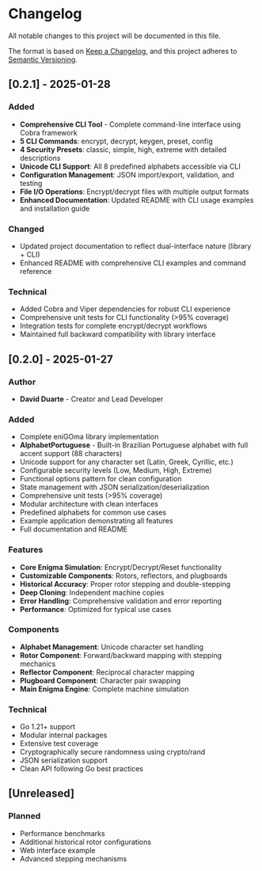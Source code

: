 # Changelog

All notable changes to this project will be documented in this file.

The format is based on [Keep a Changelog](https://keepachangelog.com/en/1.0.0/),
and this project adheres to [Semantic Versioning](https://semver.org/spec/v2.0.0.html).

## [0.2.1] - 2025-01-28

### Added
- **Comprehensive CLI Tool** - Complete command-line interface using Cobra framework
- **5 CLI Commands**: encrypt, decrypt, keygen, preset, config
- **4 Security Presets**: classic, simple, high, extreme with detailed descriptions
- **Unicode CLI Support**: All 8 predefined alphabets accessible via CLI
- **Configuration Management**: JSON import/export, validation, and testing
- **File I/O Operations**: Encrypt/decrypt files with multiple output formats
- **Enhanced Documentation**: Updated README with CLI usage examples and installation guide

### Changed
- Updated project documentation to reflect dual-interface nature (library + CLI)
- Enhanced README with comprehensive CLI examples and command reference

### Technical
- Added Cobra and Viper dependencies for robust CLI experience
- Comprehensive unit tests for CLI functionality (>95% coverage)
- Integration tests for complete encrypt/decrypt workflows
- Maintained full backward compatibility with library interface

## [0.2.0] - 2025-01-27

### Author
- **David Duarte** - Creator and Lead Developer

### Added
- Complete eniGOma library implementation
- **AlphabetPortuguese** - Built-in Brazilian Portuguese alphabet with full accent support (88 characters)
- Unicode support for any character set (Latin, Greek, Cyrillic, etc.)
- Configurable security levels (Low, Medium, High, Extreme)
- Functional options pattern for clean configuration
- State management with JSON serialization/deserialization
- Comprehensive unit tests (>95% coverage)
- Modular architecture with clean interfaces
- Predefined alphabets for common use cases
- Example application demonstrating all features
- Full documentation and README

### Features
- **Core Enigma Simulation**: Encrypt/Decrypt/Reset functionality
- **Customizable Components**: Rotors, reflectors, and plugboards
- **Historical Accuracy**: Proper rotor stepping and double-stepping
- **Deep Cloning**: Independent machine copies
- **Error Handling**: Comprehensive validation and error reporting
- **Performance**: Optimized for typical use cases

### Components
- **Alphabet Management**: Unicode character set handling
- **Rotor Component**: Forward/backward mapping with stepping mechanics
- **Reflector Component**: Reciprocal character mapping
- **Plugboard Component**: Character pair swapping
- **Main Enigma Engine**: Complete machine simulation

### Technical
- Go 1.21+ support
- Modular internal packages
- Extensive test coverage
- Cryptographically secure randomness using crypto/rand
- JSON serialization support
- Clean API following Go best practices

## [Unreleased]

### Planned
- Performance benchmarks
- Additional historical rotor configurations
- Web interface example
- Advanced stepping mechanisms 